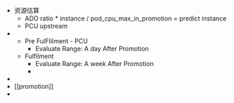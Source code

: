 - 资源估算
	- ADO ratio * instance / pod_cpu_max_in_promotion = predict instance
	- PCU upstream
-
	- Pre FulFIilment  - PCU
		- Evaluate Range: A day After Promotion
	- Fulfilment
		- Evaluate Range: A week After Promotion
		-
-
- [[promotion]]
-